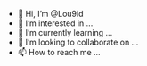 - 👋 Hi, I’m @Lou9id
- 👀 I’m interested in ...
- 🌱 I’m currently learning ...
- 💞️ I’m looking to collaborate on ...
- 📫 How to reach me ...

<!---
Lou9id/Lou9id is a ✨ special ✨ repository because its `README.md` (this file) appears on your GitHub profile.
You can click the Preview link to take a look at your changes.
--->
